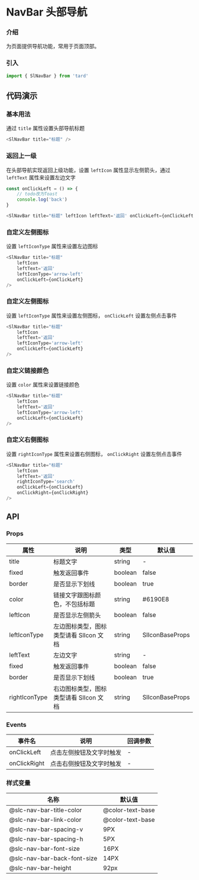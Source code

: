 
# NavBar 头部导航
### 介绍
为页面提供导航功能，常用于页面顶部。
### 引入
```js
import { SlNavBar } from 'tard'
```
## 代码演示
### 基本用法
通过 `title` 属性设置头部导航标题
```js
<SlNavBar title="标题" />
```

### 返回上一级
在头部导航实现返回上级功能，设置 `leftIcon` 属性显示左侧箭头，通过 `leftText` 属性来设置左边文字
```js
const onClickLeft = () => {
    // todo改为Toast
    console.log('back')
}

<SlNavBar title="标题" leftIcon leftText='返回' onClickLeft={onClickLeft} />
```

### 自定义左侧图标
设置 `leftIconType` 属性来设置左边图标
```js
<SlNavBar title="标题"
    leftIcon
    leftText='返回'
    leftIconType='arrow-left'
    onClickLeft={onClickLeft}
/>
```

### 自定义左侧图标
设置 `leftIconType` 属性来设置左侧图标， `onClickLeft` 设置左侧点击事件
```js
<SlNavBar title="标题"
    leftIcon
    leftText='返回'
    leftIconType='arrow-left'
    onClickLeft={onClickLeft}
/>
```

### 自定义链接颜色
设置 `color` 属性来设置链接颜色
```js
<SlNavBar title="标题"
    leftIcon
    leftText='返回'
    leftIconType='arrow-left'
    onClickLeft={onClickLeft}
/>
```
### 自定义右侧图标
设置 `rightIconType` 属性来设置右侧图标， `onClickRight` 设置左侧点击事件
```js
<SlNavBar title="标题"
    leftIcon
    leftText='返回'
    rightIconType='search'
    onClickLeft={onClickLeft}
    onClickRight={onClickRight}
/>
```

## API
### Props
|  属性   | 说明  | 类型 | 默认值 |
|  ----  | ----  | ---- | ---- |
| title | 标题文字 | string | - |
| fixed | 触发返回事件 | boolean | false |
| border | 是否显示下划线 | boolean | true |
| color | 链接文字跟图标颜色，不包括标题 | string | #6190E8 |
| leftIcon | 是否显示左侧箭头 | boolean | false |
| leftIconType | 左边图标类型，图标类型请看 SlIcon 文档 |  string | SlIconBaseProps | 'chevron-left' |
| leftText | 左边文字 | string | - |
| fixed | 触发返回事件 | boolean | false |
| border | 是否显示下划线 | boolean | true |
| rightIconType | 右边图标类型，图标类型请看 SlIcon 文档 |  string | SlIconBaseProps | - |

### Events
|  事件名   | 说明  | 回调参数 |
|  ----  | ----  | ---- |
|  onClickLeft  | 点击左侧按钮及文字时触发  |  - |
|  onClickRight  | 点击右侧按钮及文字时触发  |  - |

### 样式变量
|  名称  | 默认值 |
|  ---- | ---- |
|  @slc-nav-bar-title-color | @color-text-base |
|  @slc-nav-bar-link-color  | @color-text-base |
|  @slc-nav-bar-spacing-v | 9PX |
|  @slc-nav-bar-spacing-h  | 5PX |
|  @slc-nav-bar-font-size | 16PX|
|  @slc-nav-bar-back-font-size | 14PX |
|  @slc-nav-bar-height | 92px |
